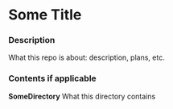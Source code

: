 # Some Title

### Description

What this repo is about: description, plans, etc.

### Contents if applicable

**SomeDirectory**
What this directory contains
